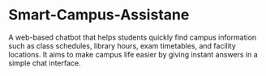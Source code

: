 # Smart-Campus-Assistane
A web-based chatbot that helps students quickly find campus information such as class schedules, library hours, exam timetables, and facility locations. It aims to make campus life easier by giving instant answers in a simple chat interface.
